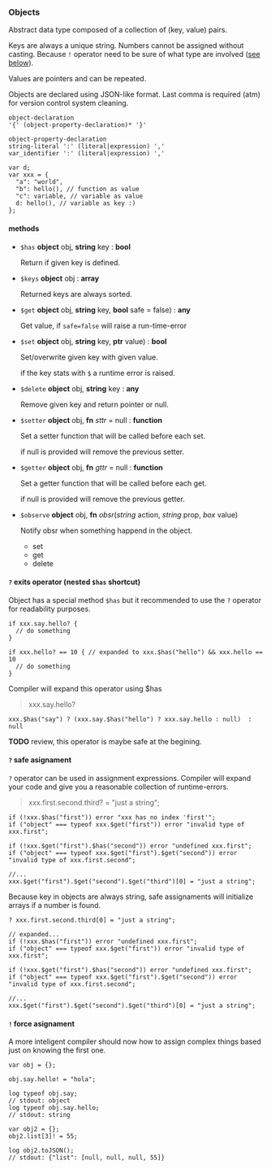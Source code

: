 <a name="object-type"></a>
### Objects

Abstract data type composed of a collection of (key, value) pairs.

Keys are always a unique string.
Numbers cannot be assigned without casting. Because `!` operator need to be sure of what type are involved ([see below](#!operator)).

Values are pointers and can be repeated.

Objects are declared using JSON-like format.
Last comma is required (atm) for version control system cleaning.

```syntax
object-declaration
'{' (object-property-declaration)* '}'

object-property-declaration
string-literal ':' (literal|expression) ','
var_identifier ':' (literal|expression) ','
```

```
var d;
var xxx = {
  "a": "world",
  "b": hello(), // function as value
  "c": variable, // variable as value
  d: hello(), // variable as key :)
};
```

#### methods

* `$has` **object** obj, **string** key : **bool**

  Return if given key is defined.

* `$keys` **object** obj : **array**

  Returned keys are always sorted.

* `$get` **object** obj, **string** key, **bool** safe = false) : **any**

  Get value, if `safe=false` will raise a run-time-error

* `$set` **object** obj, **string** key, **ptr** value) : **bool**

  Set/overwrite given key with given value.

  if the key stats with `$` a runtime error is raised.

* `$delete` **object** obj, **string** key : **any**

  Remove given key and return pointer or null.

* `$setter` **object** obj, **fn** *sttr* = null : **function**

  Set a setter function that will be called before each set.

  if null is provided will remove the previous setter.

* `$getter` **object** obj, **fn** *gttr* = null : **function**

  Set a getter function that will be called before each get.

  if null is provided will remove the previous getter.

* `$observe` **object** obj, **fn** *obsr*(*string* action, *string* prop, *box* value)

  Notify obsr when something happend in the object.
  * set
  * get
  * delete


#### `?` exits operator (nested `$has` shortcut)

Object has a special method `$has` but it recommended to use the `?` operator for readability purposes.

```
if xxx.say.hello? {
  // do something
}

if xxx.hello? == 10 { // expanded to xxx.$has("hello") && xxx.hello == 10
  // do something
}
```

Compiler will expand this operator using $has

> xxx.say.hello?

```
xxx.$has("say") ? (xxx.say.$has("hello") ? xxx.say.hello : null)  : null
```

**TODO** review, this operator is maybe safe at the begining.

#### `?` safe asignament

`?` operator can be used in assignment expressions.
Compiler will expand your code and give you a reasonable collection of runtime-errors.

> xxx.first.second.third? = "just a string";

```
if (!xxx.$has("first")) error "xxx has no index 'first'";
if ("object" === typeof xxx.$get("first")) error "invalid type of xxx.first";

if (!xxx.$get("first").$has("second")) error "undefined xxx.first";
if ("object" === typeof xxx.$get("first").$get("second")) error "invalid type of xxx.first.second";

//...
xxx.$get("first").$get("second").$get("third")[0] = "just a string";
```

Because key in objects are always string, safe assignaments will initialize arrays if a number is found.

```
? xxx.first.second.third[0] = "just a string";

// expanded...
if (!xxx.$has("first")) error "undefined xxx.first";
if ("object" === typeof xxx.$get("first")) error "invalid type of xxx.first";

if (!xxx.$get("first").$has("second")) error "undefined xxx.first";
if ("object" === typeof xxx.$get("first").$get("second")) error "invalid type of xxx.first.second";

//...
xxx.$get("first").$get("second").$get("third")[0] = "just a string";
```

<a name="!operator"></a>
#### `!` force asignament

A more inteligent compiler should now how to assign complex things based just on knowing the first one.

```
var obj = {};

obj.say.hello! = "hola";

log typeof obj.say;
// stdout: object
log typeof obj.say.hello;
// stdout: string

var obj2 = {};
obj2.list[3]! = 55;

log obj2.toJSON();
// stdout: {"list": [null, null, null, 55]}

```
